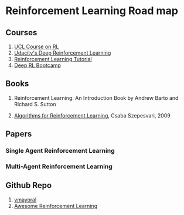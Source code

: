 # Reinforcement Learning Road map 

## Courses 
1. [UCL Course on RL](http://www0.cs.ucl.ac.uk/staff/d.silver/web/Teaching.html)
2. [Udacity's Deep Reinforcement Learning](https://www.udacity.com/course/deep-reinforcement-learning-nanodegree--nd893)
3. [Reinforcement Learning Tutorial](http://www.cse.unsw.edu.au/~cs9417ml/RL1/index.html)
4. [Deep RL Bootcamp](https://sites.google.com/view/deep-rl-bootcamp/lectures?authuser=0)

## Books 

1. Reinforcement Learning: An Introduction
Book by Andrew Barto and Richard S. Sutton

2. [Algorithms for Reinforcement Learning](https://sites.ualberta.ca/~szepesva/papers/RLAlgsInMDPs.pdf), Csaba Szepesvari, 2009

## Papers 

### Single Agent Reinforcement Learning 

### Multi-Agent Reinforcement Learning 

## Github Repo

1. [vmayoral](https://github.com/vmayoral/basic_reinforcement_learning)
2. [Awesome Reinforcement Learning](https://github.com/aikorea/awesome-rl)
